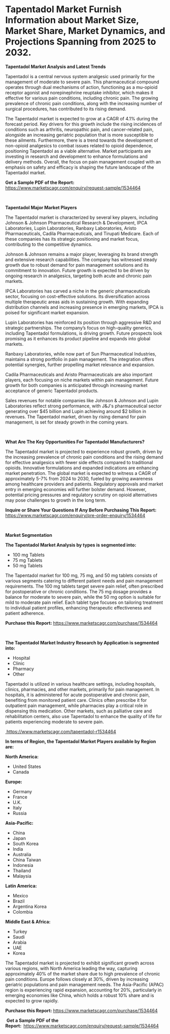 <p><h1>Tapentadol Market Furnish Information about Market Size, Market Share, Market Dynamics, and Projections Spanning from 2025 to 2032.</h1></p><p><strong>Tapentadol Market Analysis and Latest Trends</strong></p>
<p><p>Tapentadol is a central nervous system analgesic used primarily for the management of moderate to severe pain. This pharmaceutical compound operates through dual mechanisms of action, functioning as a mu-opioid receptor agonist and norepinephrine reuptake inhibitor, which makes it effective for various pain conditions, including chronic pain. The growing prevalence of chronic pain conditions, along with the increasing number of surgical procedures, has contributed to its rising demand.</p><p>The Tapentadol market is expected to grow at a CAGR of 4.1% during the forecast period. Key drivers for this growth include the rising incidences of conditions such as arthritis, neuropathic pain, and cancer-related pain, alongside an increasing geriatric population that is more susceptible to these ailments. Furthermore, there is a trend towards the development of non-opioid analgesics to combat issues related to opioid dependence, positioning Tapentadol as a viable alternative. Market participants are investing in research and development to enhance formulations and delivery methods. Overall, the focus on pain management coupled with an emphasis on safety and efficacy is shaping the future landscape of the Tapentadol market.</p></p>
<p><strong>Get a Sample PDF of the Report:&nbsp;</strong> <a href="https://www.marketscagr.com/enquiry/request-sample/1534464?utm_campaign=2031&utm_medium=2&utm_source=Github&utm_content=ia&utm_term=19042025&utm_id=tapentadol">https://www.marketscagr.com/enquiry/request-sample/1534464</a></p>
<p>&nbsp;</p>
<p><strong>Tapentadol Major Market Players</strong></p>
<p><p>The Tapentadol market is characterized by several key players, including Johnson & Johnson Pharmaceutical Research & Development, IPCA Laboratories, Lupin Laboratories, Ranbaxy Laboratories, Aristo Pharmaceuticals, Cadila Pharmaceuticals, and Tirupati Medicare. Each of these companies has its strategic positioning and market focus, contributing to the competitive dynamics.</p><p>Johnson & Johnson remains a major player, leveraging its brand strength and extensive research capabilities. The company has witnessed steady growth due to robust demand for pain management solutions and its commitment to innovation. Future growth is expected to be driven by ongoing research in analgesics, targeting both acute and chronic pain markets.</p><p>IPCA Laboratories has carved a niche in the generic pharmaceuticals sector, focusing on cost-effective solutions. Its diversification across multiple therapeutic areas aids in sustaining growth. With expanding distribution channels and increasing presence in emerging markets, IPCA is poised for significant market expansion.</p><p>Lupin Laboratories has reinforced its position through aggressive R&D and strategic partnerships. The company’s focus on high-quality generics, including Tapentadol formulations, is driving growth. Future prospects look promising as it enhances its product pipeline and expands into global markets.</p><p>Ranbaxy Laboratories, while now part of Sun Pharmaceutical Industries, maintains a strong portfolio in pain management. The integration offers potential synergies, further propelling market relevance and expansion.</p><p>Cadila Pharmaceuticals and Aristo Pharmaceuticals are also important players, each focusing on niche markets within pain management. Future growth for both companies is anticipated through increasing market acceptance of generic Tapentadol products.</p><p>Sales revenues for notable companies like Johnson & Johnson and Lupin Laboratories reflect strong performance, with J&J's pharmaceutical sector generating over $45 billion and Lupin achieving around $2 billion in revenues. The Tapentadol market, driven by rising demand for pain management, is set for steady growth in the coming years.</p></p>
<p>&nbsp;</p>
<p><strong>What Are The Key Opportunities For Tapentadol Manufacturers?</strong></p>
<p><p>The Tapentadol market is projected to experience robust growth, driven by the increasing prevalence of chronic pain conditions and the rising demand for effective analgesics with fewer side effects compared to traditional opioids. Innovative formulations and expanded indications are enhancing market penetration. The global market is expected to witness a CAGR of approximately 5-7% from 2024 to 2030, fueled by growing awareness among healthcare providers and patients. Regulatory approvals and market entry in emerging economies will further bolster demand. However, potential pricing pressures and regulatory scrutiny on opioid alternatives may pose challenges to growth in the long term.</p></p>
<p><strong>Inquire or Share Your Questions If Any Before Purchasing This Report:</strong> <a href="https://www.marketscagr.com/enquiry/pre-order-enquiry/1534464?utm_campaign=2031&utm_medium=2&utm_source=Github&utm_content=ia&utm_term=19042025&utm_id=tapentadol">https://www.marketscagr.com/enquiry/pre-order-enquiry/1534464</a></p>
<p>&nbsp;</p>
<p><strong>Market Segmentation</strong></p>
<p><strong>The Tapentadol Market Analysis by types is segmented into:</strong></p>
<p><ul><li>100 mg Tablets</li><li>75 mg Tablets</li><li>50 mg Tablets</li></ul></p>
<p><p>The Tapentadol market for 100 mg, 75 mg, and 50 mg tablets consists of various segments catering to different patient needs and pain management requirements. The 100 mg tablets target severe pain relief, often prescribed for postoperative or chronic conditions. The 75 mg dosage provides a balance for moderate to severe pain, while the 50 mg option is suitable for mild to moderate pain relief. Each tablet type focuses on tailoring treatment to individual patient profiles, enhancing therapeutic effectiveness and patient adherence.</p></p>
<p><strong>Purchase this Report:&nbsp;</strong><a href="https://www.marketscagr.com/purchase/1534464?utm_campaign=2031&utm_medium=2&utm_source=Github&utm_content=ia&utm_term=19042025&utm_id=tapentadol">https://www.marketscagr.com/purchase/1534464</a></p>
<p>&nbsp;</p>
<p><strong>The Tapentadol Market Industry Research by Application is segmented into:</strong></p>
<p><ul><li>Hospital</li><li>Clinic</li><li>Pharmacy</li><li>Other</li></ul></p>
<p><p>Tapentadol is utilized in various healthcare settings, including hospitals, clinics, pharmacies, and other markets, primarily for pain management. In hospitals, it is administered for acute postoperative and chronic pain, benefiting from monitored patient care. Clinics often prescribe it for outpatient pain management, while pharmacies play a critical role in dispensing this medication. Other markets, such as palliative care and rehabilitation centers, also use Tapentadol to enhance the quality of life for patients experiencing moderate to severe pain.</p></p>
<p><a href="https://www.marketscagr.com/tapentadol-r1534464?utm_campaign=2031&utm_medium=2&utm_source=Github&utm_content=ia&utm_term=19042025&utm_id=tapentadol">&nbsp;https://www.marketscagr.com/tapentadol-r1534464</a></p>
<p><strong>In terms of Region, the Tapentadol Market Players available by Region are:</strong></p>
<p>
    <p> <strong> North America: </strong>
        <ul>
            <li>United States</li>
            <li>Canada</li>
        </ul>
        </p> 
    <p> <strong> Europe: </strong>
        <ul>
            <li>Germany</li>
            <li>France</li>
            <li>U.K.</li>
            <li>Italy</li>
            <li>Russia</li>
        </ul>
        </p> 
    <p> <strong> Asia-Pacific: </strong>
        <ul>
            <li>China</li>
            <li>Japan</li>
            <li>South Korea</li>
            <li>India</li>
            <li>Australia</li>
            <li>China Taiwan</li>
            <li>Indonesia</li>
            <li>Thailand</li>
            <li>Malaysia</li>
        </ul>
        </p> 
    <p> <strong> Latin America: </strong>
        <ul>
            <li>Mexico</li>
            <li>Brazil</li>
            <li>Argentina Korea</li>
            <li>Colombia</li>
        </ul>
        </p> 
    <p> <strong> Middle East & Africa: </strong>
        <ul>
            <li>Turkey</li>
            <li>Saudi</li>
            <li>Arabia</li>
            <li>UAE</li>
            <li>Korea</li>
        </ul>
    </p>
    </p>
<p><p>The Tapentadol market is projected to exhibit significant growth across various regions, with North America leading the way, capturing approximately 40% of the market share due to high prevalence of chronic pain conditions. Europe follows closely at 30%, driven by increasing geriatric populations and pain management needs. The Asia-Pacific (APAC) region is experiencing rapid expansion, accounting for 20%, particularly in emerging economies like China, which holds a robust 10% share and is expected to grow rapidly.</p></p>
<p><strong>Purchase this Report: </strong><a href="https://www.marketscagr.com/purchase/1534464?utm_campaign=2031&utm_medium=2&utm_source=Github&utm_content=ia&utm_term=19042025&utm_id=tapentadol">https://www.marketscagr.com/purchase/1534464</a></p>
<p>&nbsp;<strong>Get a Sample PDF of the Report:&nbsp;&nbsp;</strong><a href="https://www.marketscagr.com/enquiry/request-sample/1534464?utm_campaign=2031&utm_medium=2&utm_source=Github&utm_content=ia&utm_term=19042025&utm_id=tapentadol">https://www.marketscagr.com/enquiry/request-sample/1534464</a></p>
<p><strong></strong></p>
<p><p></p><p></p><p></p></p>